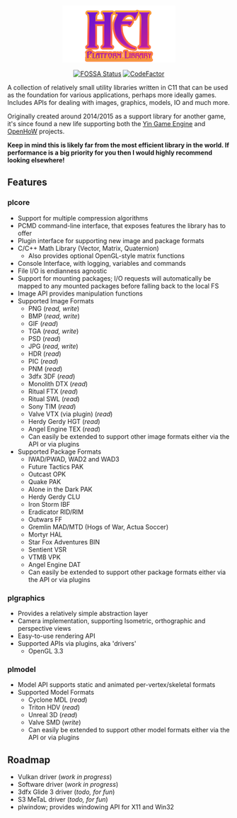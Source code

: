 <div align="center">

![Logo](resources/logo.png)

[![FOSSA Status](https://app.fossa.io/api/projects/git%2Bgithub.com%2FTalonBraveInfo%2Fplatform.svg?type=shield)](https://app.fossa.io/projects/git%2Bgithub.com%2FTalonBraveInfo%2Fplatform?ref=badge_shield) [![CodeFactor](https://www.codefactor.io/repository/github/oldtimes-software/hei/badge)](https://www.codefactor.io/repository/github/oldtimes-software/hei)

</div>

A collection of relatively small utility libraries written in C11 that can be used as the foundation for various applications,
perhaps more ideally games.
Includes APIs for dealing with images, graphics, models, IO and much more.

Originally created around 2014/2015 as a support library for another game, it's since found
a new life supporting both the [Yin Game Engine](https://www.hogsy.me/p/yin.html) and [OpenHoW](https://github.com/TalonBraveInfo/OpenHoW) projects.

**Keep in mind this is likely far from the most efficient library in the world. If performance is a big
priority for you then I would highly recommend looking elsewhere!**

## Features

### plcore
- Support for multiple compression algorithms
- PCMD command-line interface, that exposes features the library has to offer
- Plugin interface for supporting new image and package formats
- C/C++ Math Library (Vector, Matrix, Quaternion)
    - Also provides optional OpenGL-style matrix functions
- Console Interface, with logging, variables and commands
- File I/O is endianness agnostic
- Support for mounting packages; I/O requests will automatically be mapped to any 
mounted packages before falling back to the local FS
- Image API provides manipulation functions
- Supported Image Formats
  - PNG (*read, write*)
  - BMP (*read, write*)
  - GIF (*read*)
  - TGA (*read, write*)
  - PSD (*read*)
  - JPG (*read, write*)
  - HDR (*read*)
  - PIC (*read*)
  - PNM (*read*)
  - 3dfx 3DF (*read*)
  - Monolith DTX (*read*)
  - Ritual FTX (*read*)
  - Ritual SWL (*read*)
  - Sony TIM (*read*)
  - Valve VTX (via plugin) (*read*)
  - Herdy Gerdy HGT (*read*)
  - Angel Engine TEX (*read*)
  - Can easily be extended to support other image formats either via the API or via plugins
- Supported Package Formats
  - IWAD/PWAD, WAD2 and WAD3
  - Future Tactics PAK
  - Outcast OPK
  - Quake PAK
  - Alone in the Dark PAK
  - Herdy Gerdy CLU
  - Iron Storm IBF
  - Eradicator RID/RIM
  - Outwars FF
  - Gremlin MAD/MTD (Hogs of War, Actua Soccer)
  - Mortyr HAL
  - Star Fox Adventures BIN
  - Sentient VSR
  - VTMB VPK
  - Angel Engine DAT
  - Can easily be extended to support other package formats either via the API or via plugins

### plgraphics
- Provides a relatively simple abstraction layer
- Camera implementation, supporting Isometric, orthographic and perspective views
- Easy-to-use rendering API
- Supported APIs via plugins, aka 'drivers'
  - OpenGL 3.3
  
### plmodel
- Model API supports static and animated per-vertex/skeletal formats
- Supported Model Formats
    - Cyclone MDL (*read*)
    - Triton HDV (*read*)
    - Unreal 3D (*read*)
    - Valve SMD (*write*)
    - Can easily be extended to support other model formats either via the API or via plugins

## Roadmap

- Vulkan driver (*work in progress*)
- Software driver (*work in progress*)
- 3dfx Glide 3 driver (*todo, for fun*)
- S3 MeTaL driver (*todo, for fun*)
- plwindow; provides windowing API for X11 and Win32
